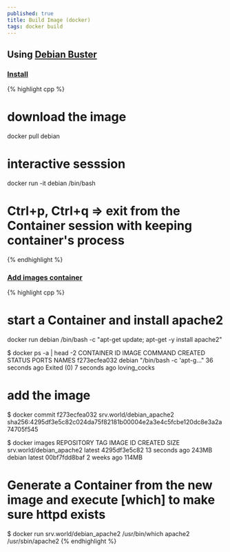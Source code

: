 ```yaml
---
published: true
title: Build Image (docker)
tags: docker build
---
```

## Using [Debian Buster](https://www.server-world.info/en/note?os=Debian_10&p=docker&f=1)

### [Install](https://www.server-world.info/en/note?os=Debian_10&p=docker&f=1)

{% highlight cpp %}
# download the image
docker pull debian

# interactive sesssion
docker run -it debian /bin/bash
# Ctrl+p, Ctrl+q => exit from the Container session with keeping container's process
{% endhighlight %}

### [Add images container](https://www.server-world.info/en/note?os=Debian_10&p=docker&f=2)

{% highlight cpp %}
# start a Container and install apache2
docker run debian /bin/bash -c "apt-get update; apt-get -y install apache2" 

$ docker ps -a | head -2
CONTAINER ID        IMAGE               COMMAND                  CREATED             STATUS                       PORTS               NAMES
f273ecfea032        debian              "/bin/bash -c 'apt-g…"   36 seconds ago      Exited (0) 7 seconds ago                         loving_cocks

# add the image
$ docker commit f273ecfea032 srv.world/debian_apache2
sha256:4295df3e5c82c024da75f82181b00004e2a3e4c5fcbe120dc8e3a2a74705f545

$ docker images
REPOSITORY                 TAG                 IMAGE ID            CREATED             SIZE
srv.world/debian_apache2   latest              4295df3e5c82        13 seconds ago      243MB
debian                     latest              00bf7fdd8baf        2 weeks ago         114MB

# Generate a Container from the new image and execute [which] to make sure httpd exists
$ docker run srv.world/debian_apache2 /usr/bin/which apache2
/usr/sbin/apache2 
{% endhighlight %}
